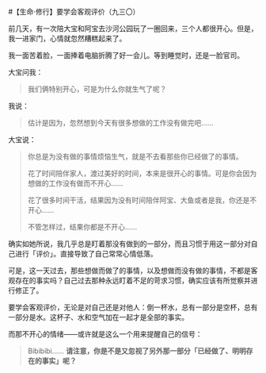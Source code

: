 #【生命⋅修行】要学会客观评价（九三〇）

前几天，有一次陪大宝和阿宝去沙河公园玩了一圈回来，三个人都很开心。但是，我一进家门，心情就忽然糟糕起来了。

我一面苦着脸，一面捧着电脑折腾了好一会儿。等到睡觉时，还是一脸官司。

大宝问我：

> 我们俩特别开心，可是为什么你就生气了呢？

我说：

> 估计是因为，忽然想到今天有很多想做的工作没有做完吧……

大宝说：

> 你总是为没有做的事情烦恼生气，就是不去看那些你已经做了的事情。
>
> 花了时间陪伴家人，渡过美好的时间，本来是很开心的事情。可是你会因为想做的工作没有做而不开心……
>
> 花了很多时间干活，结果因为没有时间陪伴阿宝、大鱼或者是我，你还是不开心……
>
> 不管怎样过，结果你都是不开心……

确实如她所说，我几乎总是盯着那没有做到的一部分，而且习惯于用这一部分对自己进行「评价」。直接导致了自己常常心情低落。

可是，这一天过去，那些想做而做了的事情，以及想做而没有做的事情，不都是客观存在的事实吗？自己过去那种永远盯着不足的苛求习惯，确实应该有所觉察并进行修正了。

要学会客观评价，无论是对自己还是对他人：倒一杯水，总有一部分是空杯，总有一部分是水。这杯子、水和空气加在一起才是全部的事实。

而那不开心的情绪——或许就是这么一个用来提醒自己的信号：

> Bibibibi…… **请注意，你是不是又忽视了另外那一部分「已经做了、明明存在的事实」呢？**

